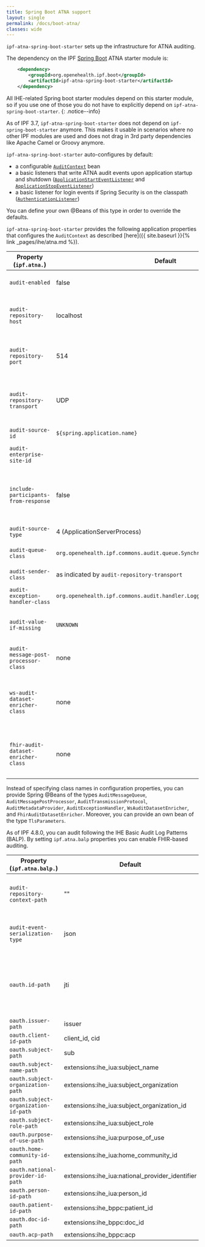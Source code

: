 ```yaml
---
title: Spring Boot ATNA support
layout: single
permalink: /docs/boot-atna/
classes: wide
---
```


`ipf-atna-spring-boot-starter` sets up the infrastructure for ATNA auditing.
 
The dependency on the IPF [Spring Boot] ATNA starter module is:

```xml
    <dependency>
        <groupId>org.openehealth.ipf.boot</groupId>
        <artifactId>ipf-atna-spring-boot-starter</artifactId>
    </dependency>
```

All IHE-related Spring boot starter modules depend on this starter module, so if you use one of those you do not have to
explicitly depend on `ipf-atna-spring-boot-starter`.
{: .notice--info}

As of IPF 3.7, `ipf-atna-spring-boot-starter` does not depend on `ipf-spring-boot-starter` anymore. This makes it
usable in scenarios where no other IPF modules are used and does not drag in 3rd party dependencies like Apache Camel
or Groovy anymore.

`ipf-atna-spring-boot-starter` auto-configures by default:

* a configurable [`AuditContext`](../apidocs/org/openehealth/ipf/commons/audit/DefaultAuditContext.html) bean
* a basic listeners that write ATNA audit events upon application startup and shutdown 
  ([`ApplicationStartEventListener`](../apidocs/org/openehealth/ipf/boot/atna/ApplicationStartEventListener.html) 
  and [`ApplicationStopEventListener`](../apidocs/org/openehealth/ipf/boot/atna/ApplicationStopEventListener.html))
* a basic listener for login events if Spring Security is on the classpath ([`AuthenticationListener`](../apidocs/org/openehealth/ipf/boot/atna/AuthenticationListener.html)) 

You can define your own @Beans of this type in order to override the defaults.

`ipf-atna-spring-boot-starter` provides the following application properties that configures the `AuditContext`
as described [here]({{ site.baseurl }}{% link _pages/ihe/atna.md %}).

| Property (`ipf.atna.`)         | Default               | Description                                                           |
|--------------------------------|-----------------------|-----------------------------------------------------------------------|
| `audit-enabled`                | false                 | Whether auditing is enabled                                           |
| `audit-repository-host`        | localhost             | Host of the ATNA repository to send the events to                     |
| `audit-repository-port`        | 514                   | Port of the ATNA repository to send the events to                     |
| `audit-repository-transport`   | UDP                   | Wire transport format (UDP, TLS, NETTY-UDP, NETTY-TLS, FHIR-REST-TLS) |
| `audit-source-id`              | `${spring.application.name}` | Source ID for ATNA events                                             |
| `audit-enterprise-site-id`     |                       | Enterprise Site ID for ATNA events                                    |
| `include-participants-from-response`| false            | Whether to include (patient) participants from responses as well      |
| `audit-source-type`            | 4 (ApplicationServerProcess) | Type of Audit Source                                                  |
| `audit-queue-class`            | `org.openehealth.ipf.commons.audit.queue.SynchronousAuditMessageQueue` | Queue implementation for auditing                                     |
| `audit-sender-class`           | as indicated by `audit-repository-transport` | ATNA sender implementation                                            |
| `audit-exception-handler-class`| `org.openehealth.ipf.commons.audit.handler.LoggingAuditExceptionHandler`| Exception handler impleemntation                                      |
| `audit-value-if-missing`       | `UNKNOWN`             | Value used for mandatory audit attributes that are not set            |
| `audit-message-post-processor-class` | none | Class of the audit message post-processor | 
| `ws-audit-dataset-enricher-class`    | none | Class of the audit dataset enricher for Web Service based transactions (IPF 5.0+) |  
| `fhir-audit-dataset-enricher-class`  | none | Class of the audit dataset enricher for FHIR based transactions (IPF 5.0+) |

Instead of specifying class names in configuration properties, you can provide Spring @Beans of the types `AuditMessageQueue`, 
`AuditMessagePostProcessor`, `AuditTransmissionProtocol`, `AuditMetadataProvider`, `AuditExceptionHandler`, `WsAuditDatasetEnricher`, 
and `FhirAuditDatasetEnricher`.  Moreover, you can provide an own bean of the type `TlsParameters`.

As of IPF 4.8.0, you can audit following the IHE Basic Audit Log Patterns (BALP). By setting `ipf.atna.balp` properties you can enable FHIR-based auditing.

| Property (`ipf.atna.balp.`)          | Default                                         | Description                                                  |
|--------------------------------------|-------------------------------------------------|--------------------------------------------------------------|
| `audit-repository-context-path`      | ""                                              | URL context path of the FHIR Audit Repository                |
| `audit-event-serialization-type`     | json                                            | Whether to encode the AuditEvent as `json` or `xml`          |
| `oauth.id-path`                      | jti                                             | Where to extract audit-relevant data from a JWT access token |
| `oauth.issuer-path`                  | issuer                                          |                                                              |
| `oauth.client-id-path`               | client_id, cid                                  |                                                              |
| `oauth.subject-path`                 | sub                                             |                                                              |
| `oauth.subject-name-path`            | extensions:ihe_iua:subject_name                 |                                                              |
| `oauth.subject-organization-path`    | extensions:ihe_iua:subject_organization         |                                                              |
| `oauth.subject-organization-id-path` | extensions:ihe_iua:subject_organization_id      |                                                              |
| `oauth.subject-role-path`            | extensions:ihe_iua:subject_role                 |                                                              |
| `oauth.purpose-of-use-path`          | extensions:ihe_iua:purpose_of_use               |                                                              |
| `oauth.home-community-id-path`       | extensions:ihe_iua:home_community_id            |                                                              |
| `oauth.national-provider-id-path`    | extensions:ihe_iua:national_provider_identifier |                                                              |
| `oauth.person-id-path`               | extensions:ihe_iua:person_id                    |                                                              |
| `oauth.patient-id-path`              | extensions:ihe_bppc:patient_id                  |                                                              |
| `oauth.doc-id-path`                  | extensions:ihe_bppc:doc_id                      |                                                              |
| `oauth.acp-path`                     | extensions:ihe_bppc:acp                         |                                                              |

[Spring Boot]: https://projects.spring.io/spring-boot/
